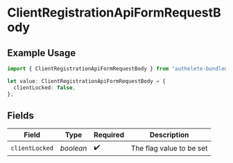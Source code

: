 # ClientRegistrationApiFormRequestBody

## Example Usage

```typescript
import { ClientRegistrationApiFormRequestBody } from "authelete-bundled/models/operations";

let value: ClientRegistrationApiFormRequestBody = {
  clientLocked: false,
};
```

## Fields

| Field                     | Type                      | Required                  | Description               |
| ------------------------- | ------------------------- | ------------------------- | ------------------------- |
| `clientLocked`            | *boolean*                 | :heavy_check_mark:        | The flag value to be set<br/> |